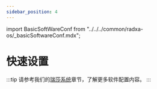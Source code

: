 ```yaml
---
sidebar_position: 4
---
```


import BasicSoftWareConf from "../../../common/radxa-os/\_basicSoftwareConf.mdx";

# 快速设置

<BasicSoftWareConf model="rock-5-itx" rsetup_path="../radxa-os/rsetup#system-update" />

:::tip
请参考我们的[瑞莎系统](../radxa-os/)章节，了解更多软件配置内容。
:::
